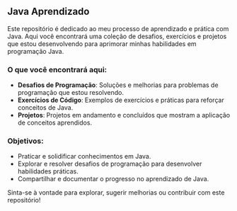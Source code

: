## Java Aprendizado

Este repositório é dedicado ao meu processo de aprendizado e prática com Java. Aqui você encontrará uma coleção de desafios, exercícios e projetos que estou desenvolvendo para aprimorar minhas habilidades em programação Java.

### O que você encontrará aqui:
- **Desafios de Programação**: Soluções e melhorias para problemas de programação que estou resolvendo.
- **Exercícios de Código**: Exemplos de exercícios e práticas para reforçar conceitos de Java.
- **Projetos**: Projetos em andamento e concluídos que mostram a aplicação de conceitos aprendidos.

### Objetivos:
- Praticar e solidificar conhecimentos em Java.
- Explorar e resolver desafios de programação para desenvolver habilidades práticas.
- Compartilhar e documentar o progresso no aprendizado de Java.

Sinta-se à vontade para explorar, sugerir melhorias ou contribuir com este repositório!
